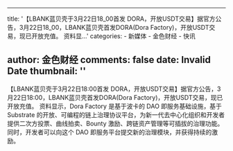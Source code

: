 
---
title: '【LBANK蓝贝壳于3月22日18_00首发 DORA，开放USDT交易】据官方公告，3月22日18_00，LBANK蓝贝壳首发DORA(Dora Factory)，开放USDT交易，现已开放充值。 
资料显...'
categories: 
    - 新媒体
    - 金色财经
    - 快讯

author: 金色财经
comments: false
date: Invalid Date
thumbnail: ''
---

<div>   
【LBANK蓝贝壳于3月22日18:00首发 DORA，开放USDT交易】据官方公告，3月22日18:00，LBANK蓝贝壳首发DORA(Dora Factory)，开放USDT交易，现已开放充值。 
资料显示，Dora Factory 是基于波卡的 DAO 即服务基础设施，基于 Substrate 的开放、可编程的链上治理协议平台，为新一代去中心化组织和开发者提供二次方投票、曲线拍卖、Bounty 激励、跨链资产管理等可插拔的治理功能。同时，开发者可以向这个 DAO 即服务平台提交新的治理模块，并获得持续的激励。  
</div>
            